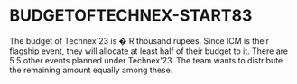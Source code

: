 # BUDGETOFTECHNEX-START83
The budget of Technex'23 is  � R thousand rupees. Since ICM is their flagship event, they will allocate at least half of their budget to it.  There are  5 5 other events planned under Technex'23. The team wants to distribute the remaining amount equally among these.
